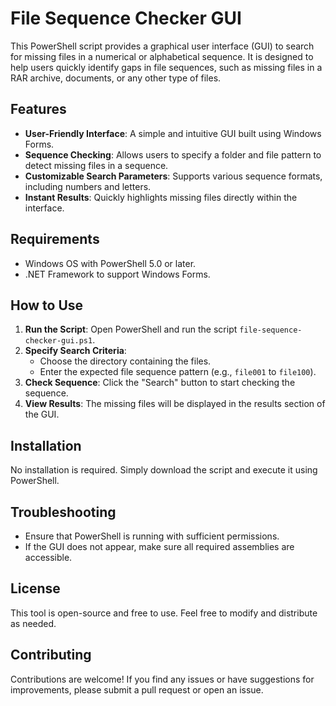 # File Sequence Checker GUI

This PowerShell script provides a graphical user interface (GUI) to search for missing files in a numerical or alphabetical sequence. It is designed to help users quickly identify gaps in file sequences, such as missing files in a RAR archive, documents, or any other type of files.

## Features

- **User-Friendly Interface**: A simple and intuitive GUI built using Windows Forms.
- **Sequence Checking**: Allows users to specify a folder and file pattern to detect missing files in a sequence.
- **Customizable Search Parameters**: Supports various sequence formats, including numbers and letters.
- **Instant Results**: Quickly highlights missing files directly within the interface.

## Requirements

- Windows OS with PowerShell 5.0 or later.
- .NET Framework to support Windows Forms.

## How to Use

1. **Run the Script**: Open PowerShell and run the script `file-sequence-checker-gui.ps1`.
2. **Specify Search Criteria**:
   - Choose the directory containing the files.
   - Enter the expected file sequence pattern (e.g., `file001` to `file100`).
3. **Check Sequence**: Click the "Search" button to start checking the sequence.
4. **View Results**: The missing files will be displayed in the results section of the GUI.

## Installation

No installation is required. Simply download the script and execute it using PowerShell.

## Troubleshooting

- Ensure that PowerShell is running with sufficient permissions.
- If the GUI does not appear, make sure all required assemblies are accessible.

## License

This tool is open-source and free to use. Feel free to modify and distribute as needed.

## Contributing

Contributions are welcome! If you find any issues or have suggestions for improvements, please submit a pull request or open an issue.

